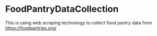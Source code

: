 # FoodPantryDataCollection
This is using web scraping technology to collect food pantry data from https://foodpantries.org/
